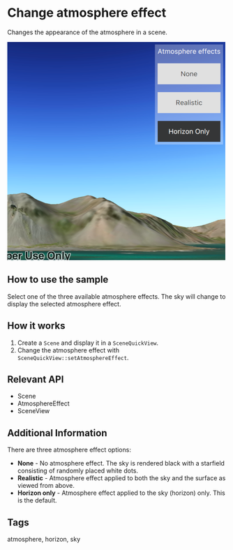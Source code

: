 # Change atmosphere effect

Changes the appearance of the atmosphere in a scene.

![](screenshot.png)

## How to use the sample

Select one of the three available atmosphere effects. The sky will change to display the selected atmosphere effect.

## How it works

1. Create a `Scene` and display it in a `SceneQuickView`.
2. Change the atmosphere effect with `SceneQuickView::setAtmosphereEffect`.

## Relevant API

- Scene
- AtmosphereEffect
- SceneView

## Additional Information

There are three atmosphere effect options:

- **None** - No atmosphere effect. The sky is rendered black with a starfield consisting of randomly placed white dots.
- **Realistic** - Atmosphere effect applied to both the sky and the surface as viewed from above.
- **Horizon only** - Atmosphere effect applied to the sky (horizon) only. This is the default.

## Tags

atmosphere, horizon, sky
